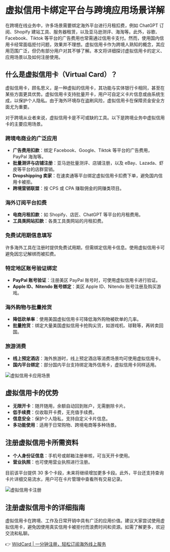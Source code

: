 # 虚拟信用卡绑定平台与跨境应用场景详解

在跨境在线业务中，许多场景需要绑定海外平台进行月租扣费，例如 ChatGPT 订阅、Shopify 建站工具、服务器租赁，以及亚马逊测评、海淘等。此外，谷歌、Facebook、Tiktok 等平台的广告费用也常需通过信用卡支付。然而，使用国内信用卡经常面临拒付问题，效果并不理想。虚拟信用卡作为跨境人熟知的概念，其应用范围广泛，但仍有部分用户对其不够了解。本文将详细探讨虚拟信用卡的定义、应用场景以及如何注册使用。

## 什么是虚拟信用卡（Virtual Card）？

虚拟信用卡，顾名思义，是一种虚拟的信用卡，其功能与实体银行卡相同，甚至在某些方面更具优势。虚拟信用卡支持批量开卡，用户可自定义卡片信息或由系统生成，以保护个人隐私。由于海外环境存在盗刷风险，虚拟信用卡在保障资金安全方面尤为重要。

对于跨境从业者来说，虚拟信用卡是不可或缺的工具。以下是跨境业务中虚拟信用卡的主要应用场景。

### 跨境电商业的广泛应用
- **广告费用扣款**：绑定 Facebook、Google、Tiktok 等平台的广告费用，PayPal 海淘等。
- **批量测评与店铺注册**：亚马逊批量测评、店铺注册，以及 eBay、Lazada、虾皮等平台的店群营销。
- **Dropshipping 卖家**：在速卖通等平台绑定虚拟信用卡扣费下单，避免国内信用卡被拒。
- **跨境营销联盟**：按 CPS 或 CPA 赚取佣金的网赚类项目。

### 海外订阅平台扣费
- **电商月租扣款**：如 Shopify、店匠、ChatGPT 等平台的月租费用。
- **工具类网站扣款**：各类工具类网站的月租扣费。

### 免费试用期信息填写
许多海外工具在注册时提供免费试用期，但需绑定信用卡信息。使用虚拟信用卡可避免因忘记解绑而被扣费。

### 特定地区账号验证绑定
- **PayPal 账号验证**：注册美区 PayPal 账号时，可使用虚拟信用卡进行验证。
- **Apple ID、Nitendo 账号绑定**：美区 Apple ID、Nitendo 账号注册及购买游戏。

### 海外购物与批量抢货
- **降低砍单率**：使用美国虚拟信用卡可降低海外购物被砍单的几率。
- **批量抢货**：绑定大量美国虚拟信用卡抢购尖货，如游戏机、球鞋等，再转卖回国。

### 旅游消费
- **线上预定酒店**：海外旅游时，线上预定酒店等消费场景均可使用虚拟信用卡。
- **国内平台绑定**：部分国内平台支持绑定海外信用卡，虚拟信用卡同样适用。

![虚拟信用卡应用场景](https://bbtdd.com/img/642637096.webp)

## 虚拟信用卡的优势
- **无限开卡**：随开随用，余额自动回到账户，无需删除卡片。
- **低手续费**：仅收取开卡费，无充值手续费。
- **信息安全**：保护个人隐私，支持自定义卡片信息。
- **多功能使用**：适用于日常购物、跨境电商等多种场景。

## 注册虚拟信用卡所需资料
- **个人身份证信息**：手机号或邮箱注册审核，可当天开卡使用。
- **营业执照**：也可使用营业执照进行注册。

目前该平台提供 30 多个卡段，未来将继续增加更多卡段。此外，平台还支持查询卡片详细交易流水，用户可在卡片管理中查看所有交易记录。

![虚拟信用卡注册](https://bbtdd.com/img/4701051625996.webp)

## 注册虚拟信用卡的详细指南
虚拟信用卡在跨境、工作及日常开销中具有广泛的应用价值。建议大家尝试使用虚拟信用卡，避免因使用真实信用卡被拒付而浪费时间和资源。如需了解更多，欢迎交流和私聊。

👉 [WildCard | 一分钟注册，轻松订阅海外线上服务](https://bbtdd.com/WildCard)